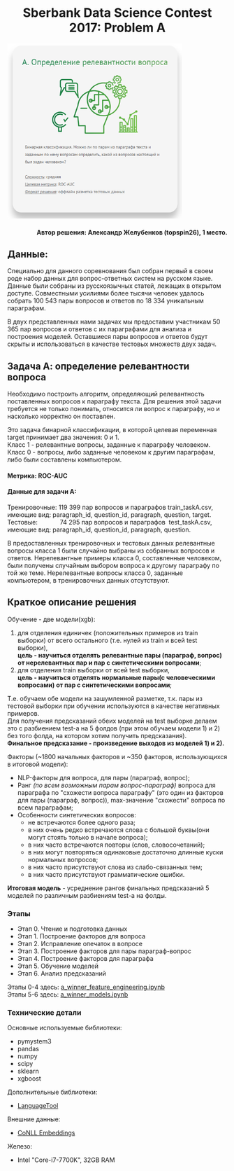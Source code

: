 <h1 align='center'>
Sberbank Data Science Contest 2017: Problem A
</h1>
<img align="canter" src="img/task_a.png" width=400px; height=400px>
<h4 align='right'>
Автор решения: Александр Желубенков (topspin26), 1 место.
</h4>

## Данные:

Специально для данного соревнования был собран первый в своем роде набор данных для вопрос-ответных систем на русском языке. Данные были собраны из русскоязычных статей, лежащих в открытом доступе. Совместными усилиями более тысячи человек удалось собрать 100 543 пары вопросов и ответов по 18 334 уникальным параграфам.

В двух представленных нами задачах мы предоставим участникам 50 365 пар вопросов и ответов с их параграфами для анализа и построения моделей. Оставшиеся пары вопросов и ответов будут скрыты и использоваться в качестве тестовых множеств двух задач.

## Задача А: определение релевантности вопроса

Необходимо построить алгоритм, определяющий релевантность поставленных вопросов к параграфу текста. Для решения этой задачи требуется не только понимать, относится ли вопрос к параграфу, но и насколько корректно он поставлен.

Это задача бинарной классификации, в которой целевая переменная target принимает два значения: 0 и 1.<br> Класс 1 - релевантные вопросы, заданные к параграфу человеком.<br> Класс 0 - вопросы, либо заданные человеком к другим параграфам, либо были составлены компьютером.

#### Метрика: ROC-AUC

#### Данные для задачи A:

Тренировочные: 119 399 пар вопросов и параграфов train_taskA.csv, имеющие вид: paragraph_id, question_id, paragraph, question, target.<br>Тестовые:  &nbsp;&nbsp;&nbsp;&nbsp;&nbsp;&nbsp;&nbsp;&nbsp;&nbsp;&nbsp;&nbsp; 74 295 пар вопросов и параграфов &nbsp;test_taskA.csv, имеющие вид: paragraph_id, question_id, paragraph, question.

В предоставленных тренировочных и тестовых данных релевантные вопросы класса 1 были случайно выбраны из собранных вопросов и ответов. Нерелевантные примеры класса 0, составленные человеком, были получены случайным выбором вопроса к другому параграфу по той же теме. Нерелевантные вопросы класса 0, заданные компьютером, в тренировочных данных отсутствуют.

## Краткое описание решения

Обучение - две модели(xgb):
1. для отделения единичек (положительных примеров из train выборки) от всего остального (т.е. нулей из train и всей test выборки),<br> **цель - научиться отделять релевантные пары (параграф, вопрос) от нерелевантных пар и пар с синтетическими вопросами**;
2. для отделения train выборки от всей test выборки,<br> **цель - научиться отделять нормальные пары(с человеческими вопросами) от пар с синтетическими вопросами**;

Т.е. обучаем обе модели на зашумленной разметке, т.к. пары из тестовой выборки при обучении используются в качестве негативных примеров. <br>
Для получения предсказаний обеих моделей на test выборке делаем это с разбиением test-а на 5 фолдов (при этом обучаем модели 1) и 2) без того фолда, на котором хотим получить предсказания).<br>
**Финальное предсказание - произведение выходов из моделей 1) и 2).**

Факторы (~1800 начальных факторов и ~350 факторов, использующихся в итоговой модели):
- NLP-факторы для вопроса, для пары (параграф, вопрос);
- Ранг _(по всем возможным парам вопрос-параграф)_ вопроса для параграфа по "схожести вопроса параграфу" (это один из факторов для пары (параграф, вопрос)), max-значение "схожести" вопроса по всем параграфам;
- Особенности синтетических вопросов: 
  - не встречаются более одного раза;
  - в них очень редко встречаются слова с большой буквы(они могут стоять только в начале вопроса);
  - в них часто встречаются повторы (слов, словосочетаний);
  - в них могут повторяться одинаковые достаточно длинные куски нормальных вопросов;
  - в них часто присутствуют слова из слабо-связанных тем;
  - в них часто присутствуют грамматические ошибки.

**Итоговая модель** - усреднение рангов финальных предсказаний 5 моделей по различным разбиениям test-а на фолды.

### Этапы

* Этап 0. Чтение и подготовка данных
* Этап 1. Построение факторов для вопроса
* Этап 2. Исправление опечаток в вопросе
* Этап 3. Построение факторов для пары параграф-вопрос
* Этап 4. Построение факторов для параграфа
* Этап 5. Обучение моделей
* Этап 6. Анализ предсказаний

Этапы 0-4 здесь: [a_winner_feature_engineering.ipynb](a_winner_feature_engineering.ipynb)<br>
Этапы 5-6 здесь: [a_winner_models.ipynb](a_winner_models.ipynb)

### Технические детали

Основные используемые библиотеки:
* pymystem3
* pandas
* numpy
* scipy
* sklearn
* xgboost

Дополнительные библиотеки:
* [LanguageTool](http://wiki.languagetool.org/)

Внешние данные:

* [CoNLL Embeddings](https://lindat.mff.cuni.cz/repository/xmlui/handle/11234/1-1989)

Железо: 
* Intel "Core-i7-7700K", 32GB RAM




